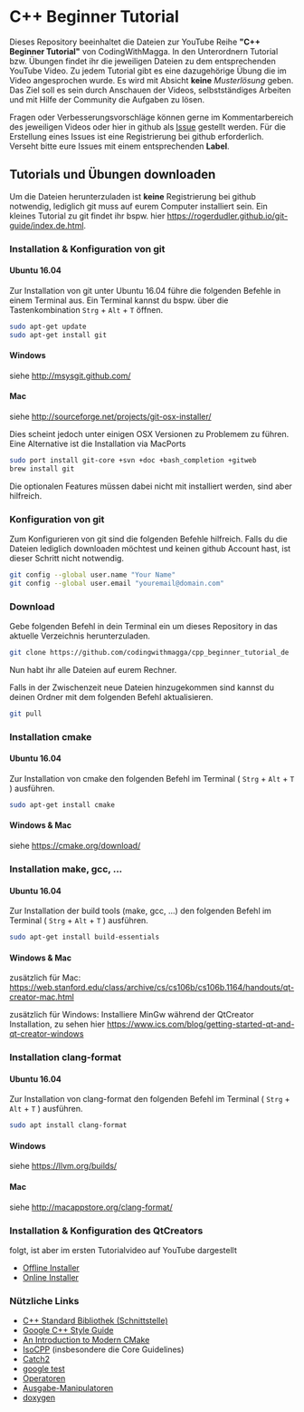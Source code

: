 # C++ Beginner Tutorial

Dieses Repository beeinhaltet die Dateien zur YouTube Reihe **"C++ Beginner Tutorial"** von CodingWithMagga. In den Unterordnern Tutorial bzw. Übungen findet ihr die jeweiligen Dateien zu dem entsprechenden YouTube Video. Zu jedem Tutorial gibt es eine dazugehörige Übung die im Video angesprochen wurde. Es wird mit Absicht **keine** *Musterlösung* geben. Das Ziel soll es sein durch Anschauen der Videos, selbstständiges Arbeiten und mit Hilfe der Community die Aufgaben zu lösen. 

Fragen oder Verbesserungsvorschläge können gerne im Kommentarbereich des jeweiligen Videos oder hier in github als [Issue](https://help.github.com/en/articles/creating-an-issue) gestellt werden. Für die Erstellung eines Issues ist eine Registrierung bei github erforderlich. Verseht bitte eure Issues mit einem entsprechenden **Label**.

## Tutorials und Übungen downloaden

Um die Dateien herunterzuladen ist **keine** Registrierung bei github notwendig, lediglich git muss auf eurem Computer installiert sein. Ein kleines Tutorial zu git findet ihr bspw. hier https://rogerdudler.github.io/git-guide/index.de.html.

### Installation & Konfiguration von git 

#### Ubuntu 16.04

Zur Installation von git unter Ubuntu 16.04 führe die folgenden Befehle in einem Terminal aus. Ein Terminal kannst du bspw. über die Tastenkombination `Strg` + `Alt` + `T` öffnen.

```sh
sudo apt-get update
sudo apt-get install git
```

#### Windows

siehe http://msysgit.github.com/

#### Mac 

siehe http://sourceforge.net/projects/git-osx-installer/

Dies scheint jedoch unter einigen OSX Versionen zu Problemem zu führen. Eine Alternative ist die Installation via MacPorts

```sh
sudo port install git-core +svn +doc +bash_completion +gitweb
brew install git
```

Die optionalen Features müssen dabei nicht mit installiert werden, sind aber hilfreich. 

### Konfiguration von git
Zum Konfigurieren von git sind die folgenden Befehle hilfreich. Falls du die Dateien lediglich downloaden möchtest und keinen github Account hast, ist dieser Schritt nicht notwendig. 

```sh
git config --global user.name "Your Name"
git config --global user.email "youremail@domain.com"
```

### Download

Gebe folgenden Befehl in dein Terminal ein um dieses Repository in das aktuelle Verzeichnis herunterzuladen.

```sh
git clone https://github.com/codingwithmagga/cpp_beginner_tutorial_de
```

Nun habt ihr alle Dateien auf eurem Rechner. 

Falls in der Zwischenzeit neue Dateien hinzugekommen sind kannst du deinen Ordner mit dem folgenden Befehl aktualisieren.

```sh
git pull
```

### Installation cmake

#### Ubuntu 16.04

Zur Installation von cmake den folgenden Befehl im Terminal ( `Strg` + `Alt` + `T` ) ausführen.

```sh
sudo apt-get install cmake
```

#### Windows & Mac

siehe https://cmake.org/download/

### Installation make, gcc, ...

#### Ubuntu 16.04

Zur Installation der build tools (make, gcc, ...) den folgenden Befehl im Terminal ( `Strg` + `Alt` + `T` ) ausführen.

```sh
sudo apt-get install build-essentials
```

#### Windows & Mac

zusätzlich für Mac: https://web.stanford.edu/class/archive/cs/cs106b/cs106b.1164/handouts/qt-creator-mac.html

zusätzlich für Windows: Installiere MinGw während der QtCreator Installation, zu sehen hier https://www.ics.com/blog/getting-started-qt-and-qt-creator-windows

### Installation clang-format

#### Ubuntu 16.04

Zur Installation von clang-format den folgenden Befehl im Terminal ( `Strg` + `Alt` + `T` ) ausführen.

```sh
sudo apt install clang-format
```

#### Windows 

siehe https://llvm.org/builds/

#### Mac

siehe http://macappstore.org/clang-format/

### Installation & Konfiguration des QtCreators

folgt, ist aber im ersten Tutorialvideo auf YouTube dargestellt
* [Offline Installer](https://www.qt.io/offline-installers)
* [Online Installer](http://download.qt.io/official_releases/online_installers/)

### Nützliche Links

* [C++ Standard Bibliothek (Schnittstelle)](https://de.cppreference.com/w/cpp/header)
* [Google C++ Style Guide](https://google.github.io/styleguide/cppguide.html)
* [An Introduction to Modern CMake](https://cliutils.gitlab.io/modern-cmake/)
* [IsoCPP](https://isocpp.org/) (insbesondere die Core Guidelines)
* [Catch2](https://github.com/catchorg/Catch2)
* [google test](https://github.com/google/googletest)
* [Operatoren](https://de.wikibooks.org/wiki/C%2B%2B-Programmierung:_Operatoren)
* [Ausgabe-Manipulatoren](https://de.wikibooks.org/wiki/C%2B%2B-Programmierung:_Einfache_Ein-_und_Ausgabe)
* [doxygen](www.doxygen.nl)

<!---
### Sponsoring

Diese Seite, sowie die Videoreihe auf YouTube, befinden sich derzeit noch im Aufbau. Falls ihr mich allerdings jetzt schon mit einer kleinen Spende unterstützen wollt könnt ihr das gerne ganz oben auf dieser Seite über den Button **Sponsor** via PayPal.me tun. Dies ist absolut freiwillig, der komplette Content steht allen **kostenlos** (hier bei github, bzw. bei YouTube) zur Verfügung. 
-->
